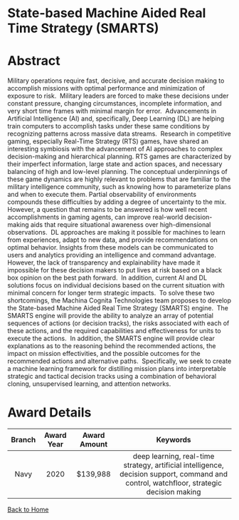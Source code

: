 
State-based Machine Aided Real Time Strategy (SMARTS)
=====================================================

# Abstract


Military operations require fast, decisive, and accurate decision making to accomplish missions with optimal performance and minimization of exposure to risk.  Military leaders are forced to make these decisions under constant pressure, changing circumstances, incomplete information, and very short time frames with minimal margin for error.  Advancements in Artificial Intelligence (AI) and, specifically, Deep Learning (DL) are helping train computers to accomplish tasks under these same conditions by recognizing patterns across massive data streams.  Research in competitive gaming, especially Real-Time Strategy (RTS) games, have shared an interesting symbiosis with the advancement of AI approaches to complex decision-making and hierarchical planning. RTS games are characterized by their imperfect information, large state and action spaces, and necessary balancing of high and low-level planning. The conceptual underpinnings of these game dynamics are highly relevant to problems that are familiar to the military intelligence community, such as knowing how to parameterize plans and when to execute them. Partial observability of environments compounds these difficulties by adding a degree of uncertainty to the mix.  However, a question that remains to be answered is how well recent accomplishments in gaming agents, can improve real-world decision-making aids that require situational awareness over high-dimensional observations.  DL approaches are making it possible for machines to learn from experiences, adapt to new data, and provide recommendations on optimal behavior. Insights from these models can be communicated to users and analytics providing an intelligence and command advantage. However, the lack of transparency and explainability have made it impossible for these decision makers to put lives at risk based on a black box opinion on the best path forward.  In addition, current AI and DL solutions focus on individual decisions based on the current situation with minimal concern for longer term strategic impacts.  To solve these two shortcomings, the Machina Cognita Technologies team proposes to develop the State-based Machine Aided Real Time Strategy (SMARTS) engine.  The SMARTS engine will provide the ability to analyze an array of potential sequences of actions (or decision tracks), the risks associated with each of these actions, and the required capabilities and effectiveness for units to execute the actions.  In addition, the SMARTS engine will provide clear explanations as to the reasoning behind the recommended actions, the impact on mission effectivities, and the possible outcomes for the recommended actions and alternative paths.  Specifically, we seek to create a machine learning framework for distilling mission plans into interpretable strategic and tactical decision tracks using a combination of behavioral cloning, unsupervised learning, and attention networks.  

# Award Details

|Branch|Award Year|Award Amount|Keywords|
| :---: | :---: | :---: | :---: |
|Navy|2020|$139,988|deep learning, real-time strategy, artificial intelligence, decision support, command and control, watchfloor, strategic decision making|
  
  


[Back to Home](https://github.com/chrischow/dod_sbir_awards/JH/#2171)